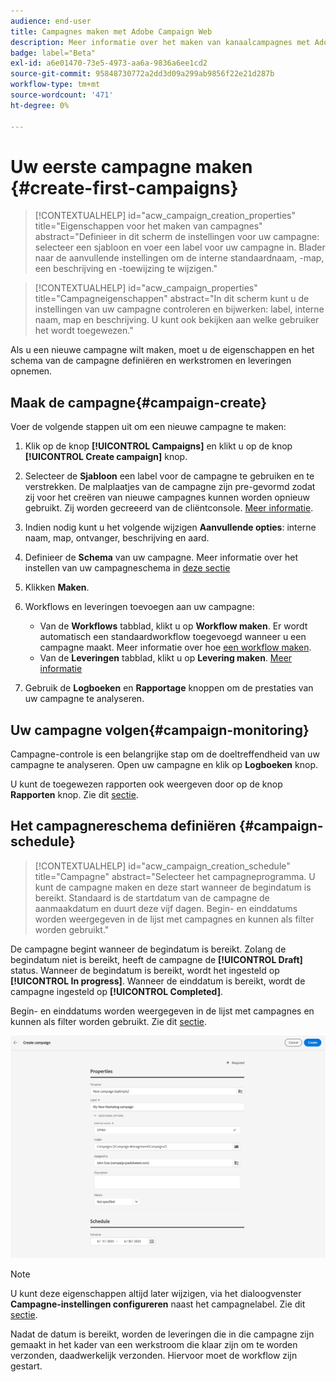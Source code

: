 ```yaml
---
audience: end-user
title: Campagnes maken met Adobe Campaign Web
description: Meer informatie over het maken van kanaalcampagnes met Adobe Campaign Web
badge: label="Beta"
exl-id: a6e01470-73e5-4973-aa6a-9836a6ee1cd2
source-git-commit: 95848730772a2dd3d09a299ab9856f22e21d287b
workflow-type: tm+mt
source-wordcount: '471'
ht-degree: 0%

---
```



# Uw eerste campagne maken {#create-first-campaigns}

>[!CONTEXTUALHELP]
>id="acw_campaign_creation_properties"
>title="Eigenschappen voor het maken van campagnes"
>abstract="Definieer in dit scherm de instellingen voor uw campagne: selecteer een sjabloon en voer een label voor uw campagne in. Blader naar de aanvullende instellingen om de interne standaardnaam, -map, een beschrijving en -toewijzing te wijzigen."

>[!CONTEXTUALHELP]
>id="acw_campaign_properties"
>title="Campagneigenschappen"
>abstract="In dit scherm kunt u de instellingen van uw campagne controleren en bijwerken: label, interne naam, map en beschrijving. U kunt ook bekijken aan welke gebruiker het wordt toegewezen."

Als u een nieuwe campagne wilt maken, moet u de eigenschappen en het schema van de campagne definiëren en werkstromen en leveringen opnemen.

## Maak de campagne{#campaign-create}

Voer de volgende stappen uit om een nieuwe campagne te maken:

1. Klik op de knop **[!UICONTROL Campaigns]** en klikt u op de knop **[!UICONTROL Create campaign]** knop.
1. Selecteer de **Sjabloon** een label voor de campagne te gebruiken en te verstrekken. De malplaatjes van de campagne zijn pre-gevormd zodat zij voor het creëren van nieuwe campagnes kunnen worden opnieuw gebruikt. Zij worden gecreeerd van de cliëntconsole.
   [Meer informatie](https://experienceleague.adobe.com/docs/campaign/automation/campaign-orchestration/marketing-campaign-templates.html).
1. Indien nodig kunt u het volgende wijzigen **Aanvullende opties**: interne naam, map, ontvanger, beschrijving en aard.
1. Definieer de **Schema** van uw campagne. Meer informatie over het instellen van uw campagneschema in [deze sectie](#campaign-schedule)
1. Klikken **Maken**.
1. Workflows en leveringen toevoegen aan uw campagne:

   * Van de **Workflows** tabblad, klikt u op **Workflow maken**. Er wordt automatisch een standaardworkflow toegevoegd wanneer u een campagne maakt. Meer informatie over hoe [een workflow maken](../workflows/create-workflow.md).
   * Van de **Leveringen** tabblad, klikt u op **Levering maken**. [Meer informatie](../msg/gs-messages.md)

1. Gebruik de **Logboeken** en **Rapportage** knoppen om de prestaties van uw campagne te analyseren.

## Uw campagne volgen{#campaign-monitoring}

Campagne-controle is een belangrijke stap om de doeltreffendheid van uw campagne te analyseren. Open uw campagne en klik op **Logboeken** knop.

U kunt de toegewezen rapporten ook weergeven door op de knop **Rapporten** knop. Zie dit [sectie](../reporting/campaign-reports.md).


## Het campagnereschema definiëren {#campaign-schedule}


>[!CONTEXTUALHELP]
>id="acw_campaign_creation_schedule"
>title="Campagne"
>abstract="Selecteer het campagneprogramma. U kunt de campagne maken en deze start wanneer de begindatum is bereikt. Standaard is de startdatum van de campagne de aanmaakdatum en duurt deze vijf dagen. Begin- en einddatums worden weergegeven in de lijst met campagnes en kunnen als filter worden gebruikt."


De campagne begint wanneer de begindatum is bereikt. Zolang de begindatum niet is bereikt, heeft de campagne de **[!UICONTROL Draft]** status. Wanneer de begindatum is bereikt, wordt het ingesteld op **[!UICONTROL In progress]**. Wanneer de einddatum is bereikt, wordt de campagne ingesteld op **[!UICONTROL Completed]**.

Begin- en einddatums worden weergegeven in de lijst met campagnes en kunnen als filter worden gebruikt. Zie dit [sectie](manage-campaigns.md#access-campaigns).

![De campagneeigenschappen definiëren](assets/campaign-properties.png)

>[!NOTE]
>
>U kunt deze eigenschappen altijd later wijzigen, via het dialoogvenster **Campagne-instellingen configureren** naast het campagnelabel. Zie dit [sectie](gs-campaigns.md#campaign-dashboard).

Nadat de datum is bereikt, worden de leveringen die in die campagne zijn gemaakt in het kader van een werkstroom die klaar zijn om te worden verzonden, daadwerkelijk verzonden. Hiervoor moet de workflow zijn gestart.


<!--
    +++WORKF
++screen
## Create a cross-channel campaign {#cross-channel-campaign}


>[!CONTEXTUALHELP]
>id="acw_campaign_creation_workflow"
>title="Workflow list"
>abstract="List of workflows available for your campaign. Use the 'Create workflow' button to add a workflow in your campaign."

In a cross-channel campaign, a single marketing communication uses different channels. Data is passed between the channels. The customer receives communication through multiple channels based on, for example, their interaction with the previous communication.

-->
<!--
existing campaign: settings button -> properties like when creation
schedule in header


About plans, programs and campaigns
Adobe Campaign allows you to plan marketing campaigns in which you can create and manage different types of activities: emails, SMS messages, push notifications, workflows, landing pages. These campaigns and their contents can be gathered into programs.

The programs and campaigns allow you to regroup and view the different marketing activities that are linked to them.

A program may contain other programs as well as campaigns, workflows, and landing pages. It appears in the timeline and help you organize your marketing activities: you can separate them by country, by brand, by unit, etc.
A campaign enables you to gather all the marketing activities of your choice under a single entity. A campaign may contain emails, SMS, push notifications, direct mails, workflows, and landing pages.
To better organize your marketing plans, Adobe recommends the following hierarchy: Program > Sub-programs > Campaigns > Workflows > Deliveries.

Reports on programs and campaigns allow you to analyze their impact. For example, you can build reports at the campaign level to aggregate data on all deliveries contained in that campaign.

Related topics:

Timeline
About dynamic reports
Creating a campaign
In programs and sub-programs, you can add campaigns. Campaigns can contain marketing activities such as emails, SMS, push notifications, workflows, and landing pages.

From the Adobe Campaign home page, select the Programs & Campaigns card and access a program or sub-program.

Click on the Create button and select Campaign.

In the Creation mode screen, select a campaign type.



The campaign types available are based on templates defined in Resources > Templates > Campaign templates. For more on this, refer to the Managing templates section.

In the Properties screen, enter the name and ID of the campaign.

Select a start and end date to your campaign. These dates only apply to the campaign itself.



Click on Create to confirm the creation of the campaign.

The campaign is created and displayed. Use the Create button to add marketing activities to your campaign.

NOTE
Depending on your license agreement, you may access only some of these activities.

You can also create a campaign from the marketing activity list. You can choose to link the marketing activity to a parent program or sub-program via the properties window of the campaign.


Programs and campaigns icons and statuses
Each program and each campaign in the list has a visual symbol and an icon whose color indicates the execution status. This status depends on the validity period of the program or the campaign.

Gray: the program/campaign has not yet started - Editing status.
Blue: the program/campaign is in progress - In progress status.
Green: the program/campaign has finished - Finished status. By default, the current date is automatically shown as the validity start date and the end date is calculated according to the start date (D+186 days). You can change these dates in the program or campaign properties.


Business.Adobe.com resources
-->
